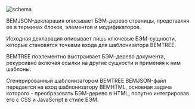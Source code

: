 ![schema](https://img-fotki.yandex.ru/get/16122/158800653.1/0_11568f_e0c04ef4_orig)

BEMJSON-декларация описывает БЭМ-дерево страницы, представляя ее в терминах блоков, элементов и модификаторов.

Исходная декларация описывает лишь ключевые БЭМ-сущности, которые становятся точками входа для шаблонизатора BEMTREE.

BEMTREE поэлементно выстраивает БЭМ-дерево документа, рекурсивно включая ссылки на другие сущности и применяя к ним шаблоны.

Сгенерированный шаблонизатором BEMTREE BEMJSON-файл передается на вход шаблонизатору BEMHTML, основная задача которого - преобразовать БЭМ-дерево в HTML, попутно интегрировав его с CSS и JavaScript в стиле БЭМ.
